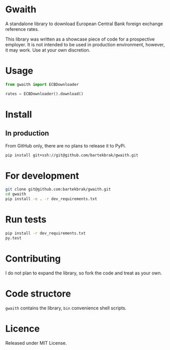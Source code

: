 # Gwaith

A standalone library to download European Central Bank foreign exchange
reference rates.

This library was written as a showcase piece of code for a prospective
employer. It is not intended to be used in production environment, however,
it may work. Use at your own discretion.

# Usage

```python
from gwaith import ECBDownloader

rates = ECBDownloader().download()
```

# Install

## In production

From GitHub only, there are no plans to release it to PyPi.

```bash
pip install git+ssh://git@github.com/bartekbrak/gwaith.git
```

# For development

```bash
git clone git@github.com:bartekbrak/gwaith.git
cd gwaith
pip install -e . -r dev_requirements.txt
```

# Run tests

```bash
pip install -r dev_requirements.txt
py.test
```

# Contributing

I do not plan to expand the library, so fork the code and treat as your own.

# Code structore
`gwaith` contains the library, `bin` convenience shell scripts.

# Licence

Released under MIT License.